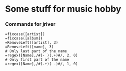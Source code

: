 # Some stuff for music hobby

### Commands for jriver
```
=fixcase([artist])
=fixcase([album])
=RemoveLeft([artist], 3)
=RemoveLeft([name], 3)
# Only last part of the name
=regex([Name],/#(- )(.+)#/, 2, 0)
# Only first part of the name
=regex([Name],/#(.+)( -)#/, 1, 0)
```
